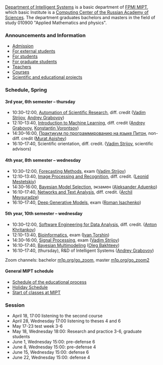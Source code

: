 [Department of Intelligent Systems](https://intelligent-systems-phystech.github.io/ru/about/) is a basic department of [FPMI MIPT](https://fpmi.mipt.ru/master/), which basic Institute is a [Computing Center of the Russian Academy of Sciences](https://www.frccsc.ru/).  The department graduates bachelors and masters in the field of study 010900 "Applied Mathematics and physics".

### Announcements and Information
- [Admission](https://intelligent-systems-phystech.github.io/admission/)
- [For external students](https://intelligent-systems-phystech.github.io/admission/)
- [For students](https://t.me/IS_MIPT)
- [For graduate students](https://t.me/+BpMhAW-gWlM5OThi)
- [Teachers](https://intelligent-systems-phystech.github.io/people/)
- [Courses](https://intelligent-systems-phystech.github.io/course/)
- [Scientific and educational projects](https://m1p.org)

### Schedule, Spring

#### 3rd year, 6th semester – thursday
* 10:30–12:00,	[Automation of Scientific Research](https://intelligent-systems-phystech.github.io/course/automation_scientific_research/index.html), diff. credit ([Vadim Strijov](https://intelligent-systems-phystech.github.io/people/strijov_vv/index.html), [Andrey Grabovoy](https://intelligent-systems-phystech.github.io/people/grabovoy_av/index.html))
* 12:10–13:40,	[Introduction to Machine Learning](https://intelligent-systems-phystech.github.io/course/introduction_machine_learning/index.html), diff. credit ([Andrey Grabovoy](https://intelligent-systems-phystech.github.io/people/grabovoy_av/index.html), [Konstantin Vorontsov](https://intelligent-systems-phystech.github.io/people/vorontsov_kv/index.html))
* 14:30–16:00,	[Практикум по программированию на языке Питон](https://github.com/MelLain/mipt-python), non-diff. credit ([Murat Apishev](people/apishev_ma/index.html))
* 16:10–17:40,	Scientific orientation, diff. credit. ([Vadim Strijov](https://intelligent-systems-phystech.github.io/people/strijov_vv/index.html), scientific advisors)

#### 4th year, 8th semester – wednesday

* 10:30–12:00,	[Forecasting Methods](https://intelligent-systems-phystech.github.io/course/forecasting_methods/index.html), exam ([Vadim Strijov](https://intelligent-systems-phystech.github.io/people/strijov_vv/index.html))
* 12:10–13:40,	[Image Processing and Recognition](https://intelligent-systems-phystech.github.io/course/image_processing_recognition/index.html), diff. credit. ([Leonid Mestetskiy](https://intelligent-systems-phystech.github.io/people/mestetskiy_lm/index.html))
* 14:30–16:00,	[Bayesian Model Selection](https://intelligent-systems-phystech.github.io/course/bayesian_model_selection/index.html), экзамен ([Aleksander Aduenko](https://intelligent-systems-phystech.github.io/people/aduenko_aa/index.html))
* 16:10–17:40, [Networks and Text Analysis](https://intelligent-systems-phystech.github.io/course/networks_text_analysis/index.html), diff. credit. ([Archil Meysuradze](https://intelligent-systems-phystech.github.io/people/meysuradze_ai/index.html))
* 16:10–17:40,	[Deep Generative Models](https://intelligent-systems-phystech.github.io/course/deep_generative_models/index.html), exam ([Roman Isachenko](https://intelligent-systems-phystech.github.io/people/isachenko_rv/index.html))

#### 5th year, 10th semester – wednesday

* 10:30–12:00, [Software Engineering for Data Analysis](https://intelligent-systems-phystech.github.io/course/software_engineering_data_analysis/index.html), diff. credit. ([Anton Khritankov](https://intelligent-systems-phystech.github.io/people/khritankov_as/index.html)) 
* 12:10–13:40,	[Bioinformatics](https://intelligent-systems-phystech.github.io/course/bioinformatics/index.html), exam ([Ivan Torshin](https://intelligent-systems-phystech.github.io/people/torshin_iy/index.html))
* 14:30–16:00,	[Signal Processing](https://intelligent-systems-phystech.github.io/course/signal_processing/index.html), exam ([Vadim Strijov](https://intelligent-systems-phystech.github.io/people/strijov_vv/index.html))
* 16:10–17:40, [Bayesian Multimodeling](https://intelligent-systems-phystech.github.io/course/bayesian_multimodeling/index.html) ([Oleg Bakhteev](https://intelligent-systems-phystech.github.io/people/bakhteev_oy/index.html))
* 16:10–17:40, (thursday),	R&D of Intelligent Systems ([Andrey Grabovoy](people/grabovoy_av/index.html))

Zoom channels: bachelor [m1p.org/go_zoom](https://m1p.org/go_zoom), master [m1p.org/go_zoom2](https://m1p.org/go_zoom2)

#### General MIPT schedule
* [Schedule of the educational process](https://mipt.ru/about/departments/uchebniy/schedule/study/)
* [Holiday Schedule](https://mipt.ru/about/departments/uchebniy/schedule/study/)
* [Start of classes at MIPT](https://mipt.ru/about/departments/uchebniy/schedule/study/)

### Session
* April 18, 17:00 listening to the second course
* April 28, Wednesday 17:00 listening to theses 4 and 6
* May 17-23 test week 3-6
* May 18, Wednesday 18:00: Research and practice 3-6, graduate students
* June 1, Wednesday 15:00: pre-defense 6
* June 8, Wednesday 15:00: pre-defense 4
* June 15, Wednesday 15:00: defense 6
* June 22, Wednesday 15:00: defense 4
